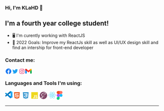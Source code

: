 ### Hi, I'm KLaHD 👋

## I'm a fourth year college student!

- 🖥️ I'm curently working with ReactJS
- 💯 2022 Goals: Improve my ReactJs skill as well as UI/UX design skill and find an intership for front-end developer

### Contact me:

[<img align="left" alt="KLaHD | facebook" width="22px" src="./assets/facebook-circle-logo-24.png" />][facebook]
[<img align="left" alt="KLaHD | Twitter" width="22px" src="./assets/twitter-logo-24.png" />][twitter]
[<img align="left" alt="KLaHD | Instagram" width="22px" src="assets/instagram-logo-24.png" />][instagram]
[<img align="left" alt="KLaHD | Gmail" width="21px" src="assets/gmail.png" />][email]

<br />

### Languages and Tools I'm using:

<img align="left" src="./assets/vscode.png" alt="VSCODE" width="24px">
<img align="left" alt="HTML5" width="29px" src="./assets/html5-logo-24.png" />
<img align="left" alt="CSS3" width="29px" src="./assets/css3-logo-24.png" />
<img align="left" alt="JavaScript" width="29px" src="./assets/javascript-logo-24.png" />
<img align="left" alt="Sass" width="29px" src="./assets/sass-logo-24.png" />
<img align="left" alt="ReactJS" width="29px" src="./assets/react-logo-24.png" />
<img align="left" alt="Figma" width="19px" src="./assets/figma_logo.png" />

<br />
<br />

---

[facebook]: https://www.facebook.com/profile.php?id=100010304493276
[twitter]: https://twitter.com/LangHuynhDangK2
[instagram]: https://www.instagram.com/tkhoa882/
[email]: tkhoa882@gmail.com
